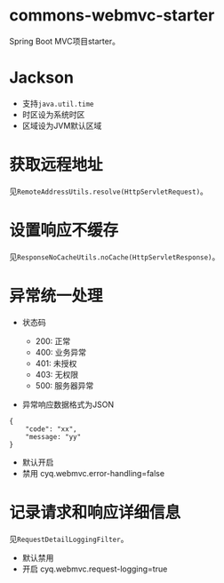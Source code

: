 # commons-webmvc-starter

Spring Boot MVC项目starter。

# Jackson
- 支持`java.util.time`
- 时区设为系统时区
- 区域设为JVM默认区域

# 获取远程地址
见`RemoteAddressUtils.resolve(HttpServletRequest)`。

# 设置响应不缓存
见`ResponseNoCacheUtils.noCache(HttpServletResponse)`。

# 异常统一处理
- 状态码
  + 200: 正常
  + 400: 业务异常
  + 401: 未授权
  + 403: 无权限
  + 500: 服务器异常

- 异常响应数据格式为JSON
```
{
    "code": "xx",
    "message: "yy"
}
```

- 默认开启
- 禁用
cyq.webmvc.error-handling=false

# 记录请求和响应详细信息
见`RequestDetailLoggingFilter`。
- 默认禁用
- 开启
cyq.webmvc.request-logging=true


